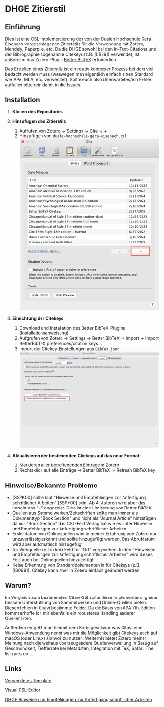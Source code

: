 # DHGE Zitierstil

## Einführung

Dies ist eine CSL-Implementierung des von der Dualen Hochschule Gera Eisenach vorgeschlagenen Zitiertstils für die Verwendung mit Zotero, Mendely, Paperpile, etc. Da die DHGE sowohl bei den In-Text-Citations und der Bibliographie sogenannte Citekeys (z.B. [LB89]) verwendet, ist außerdem das Zotero-Plugin [Better BibTeX](https://retorque.re/zotero-better-bibtex/) erforderlich.

Das Erstellen eines Zitierstils ist ein relativ kompexer Prozess bei dem viel bedacht werden muss (weswegen man eigentlich einfach einen Standard wie APA, MLA, etc. verwendet). Sollte euch also Unerwartetes/ein Fehler auffallen bitte rein damit in die Issues.

## Installation

1. **Klonen des Repositories**
2. **Hinzufügen des Zitierstils**
   1. Aufrufen von Zotero → Settings → Cite → +
   2. Hinzufügen von `duale-hochschule-gera-eisenach.csl`
   ![Bild 1](https://github.com/DeEskalator/dhge-zitierstil/blob/main/Bilder/Bild%201.png)

3. **Einrichtung der Citekeys**
   1. Download und Installation des Better BibTeX-Plugins ([Installationsanweisung](https://retorque.re/zotero-better-bibtex/installation/index.html))
   2. Aufgrufen von Zotero → Settings →  Better BibTeX  → Import → Import BetterBibTeX preferences/citation keys...
   3. Import der Citekey-Einstellungen aus `BibTeX.json`
   ![Bild 2](https://github.com/DeEskalator/dhge-zitierstil/blob/main/Bilder/Bild%202.png)

1. **Aktualisieren der bestehenden Citekeys auf das neue Format:**
   1. Markieren aller betreffenenden Einträge in Zotero
   2. Rechtsklick auf alle Einträge → Better BibTeX → Refresh BibTeX key

## Hinweise/Bekannte Probleme

- [SSPK00] sollte laut "Hinweise und Empfehlungen zur Anfertigung schriftlicher Arbeiten" [SSP+00] sein. Ab 4. Autoren wird aber das korrekt das "+" angezeigt. Dies ist eine Limitierung von Better BibTeX
- Quellen aus Sammelwerken/Zeitschriften sollte man immer als Dokumenttyp "Book Section" und nicht als "Journal Article" hinzufügen da nur "Book Section" das CSL-Feld Verlag hat wie es unter Hinweise und Empfehlungen zur Anfertigung schriftlicher Arbeiten
- Erstelldatum von Onlinequellen wird in meiner Erfahrung von Zotero nur unzuverlässig erkannt und sollte hinzugefügt werden. Das Abrufdatum wird aber automatisch hinzugefügt
- für Webquellen ist in kein Feld für "Ort" vorgesehen. In den "Hinweisen und Empfehlungen zur Anfertigung schriftlicher Arbeiten" wird dieses Feld auch bei Onlinequellen hinzugefügt
- Keine Erkennung von Standarddokumenten in für Citekeys (z.B. [ISO99]). Citekey kann aber in Zotero einfach geändert werden

## Warum?

Im Vergleich zum bestehenden Citavi-Stil sollte diese Implementierung eine bessere Unterstützung von Sammelwerken und Online-Quellen bieten. Diesen fehlen in Citavi bestimmte Felder. Da die Basis von APA 7th. Edition kommt erhoffe ich mir ebenfalls ein robusteres Handling anderer Quellenarten.

Außerdem entgeht man hiermit dem Krebsgeschwür was Citavi eine Windows-Anwendung nennt was mir die Möglichkeit gibt Citekeys auch auf macOS (oder Linux) sinnvoll zu nutzen. Weiterhin bietet Zotero meiner Meinung nach die weitaus überzeugendere Quellenverwaltung in Bezug auf Geschwindkeit, Trefferrate bei Metadaten, Integration mit TeX, Safari. The list goes on ...

## Links

[Verwendetes Template](http://www.zotero.org/styles/apa-6th-edition)

[Visual CSL-Editor](https://editor.citationstyles.org/visualEditor/)

[DHGE Hinweise und Empfehlungen zur Anfertigung schriftlicher Arbeiten](https://backstage.dhge.de/mod/resource/view.php?id=417)

